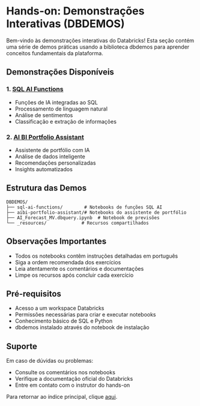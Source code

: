 # Hands-on: Demonstrações Interativas (DBDEMOS)

Bem-vindo às demonstrações interativas do Databricks! Esta seção contém uma série de demos práticas usando a biblioteca dbdemos para aprender conceitos fundamentais da plataforma.

## Demonstrações Disponíveis

### 1. <a href="$./README_SQL_AI_Functions.md">SQL AI Functions</a>
- Funções de IA integradas ao SQL
- Processamento de linguagem natural
- Análise de sentimentos
- Classificação e extração de informações

### 2. <a href="$./README_AIBI_Portfolio.md">AI BI Portfolio Assistant</a>
- Assistente de portfólio com IA
- Análise de dados inteligente
- Recomendações personalizadas
- Insights automatizados


## Estrutura das Demos

```
DBDEMOS/
├── sql-ai-functions/        # Notebooks de funções SQL AI
├── aibi-portfolio-assistant/# Notebooks do assistente de portfólio
├── AI_Forecast_MV.dbquery.ipynb  # Notebook de previsões
└── _resources/             # Recursos compartilhados
```

## Observações Importantes

- Todos os notebooks contêm instruções detalhadas em português
- Siga a ordem recomendada dos exercícios
- Leia atentamente os comentários e documentações
- Limpe os recursos após concluir cada exercício

## Pré-requisitos

- Acesso a um workspace Databricks
- Permissões necessárias para criar e executar notebooks
- Conhecimento básico de SQL e Python
- dbdemos instalado através do notebook de instalação

## Suporte

Em caso de dúvidas ou problemas:
- Consulte os comentários nos notebooks
- Verifique a documentação oficial do Databricks
- Entre em contato com o instrutor do hands-on

Para retornar ao índice principal, clique <a href="$../README.md">aqui</a>. 